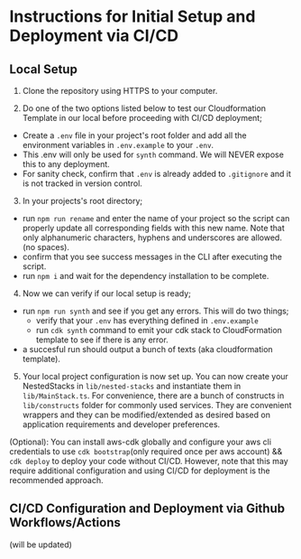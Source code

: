 # Instructions for Initial Setup and Deployment via CI/CD

## Local Setup ##
1. Clone the repository using HTTPS to your computer.  

2. Do one of the two options listed below to test our Cloudformation Template in our local before proceeding with CI/CD deployment;  
- Create a `.env` file in your project's root folder and add all the environment variables in `.env.example` to your `.env`.  
- This .env will only be used for `synth` command. We will NEVER expose this to any deployment.  
- For sanity check, confirm that `.env` is already added to `.gitignore` and it is not tracked in version control.  

3. In your projects's root directory;  
- run `npm run rename` and enter the  name of your project so the script can properly update all corresponding fields with this new name. Note that only alphanumeric  characters, hyphens and underscores are allowed.(no spaces).  
- confirm that you see success messages in the CLI after executing the script.  
- run `npm i` and wait for the dependency installation to be complete.  

4. Now we can verify if our local setup is ready;  
- run `npm run synth` and see if you get any errors. This will do two things;  
  - verify that your `.env` has everything defined in `.env.example`  
  - run `cdk synth` command to emit your cdk stack to CloudFormation template to see if there is any error. 
- a succesful run should output a bunch of texts (aka cloudformation template).  

5. Your local project configuration is now set up. You can now create your NestedStacks in `lib/nested-stacks` and instantiate them in `lib/MainStack.ts`. For convenience, there are a bunch of constructs in `lib/constructs` folder for commonly used services. They are convenient wrappers and they can be modified/extended as desired based on application requirements and developer preferences.  


(Optional): You can install aws-cdk globally and configure your aws cli credentials to use `cdk bootstrap`(only required once per aws account) && `cdk deploy` to deploy your code without CI/CD. However, note that this may require additional configuration and using CI/CD for deployment is the recommended approach.  

## CI/CD Configuration and Deployment via Github Workflows/Actions
(will be updated)  

